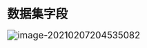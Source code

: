# 数据集字段

<img src="科大讯飞项目笔记.assets/image-20210207204535082.png" alt="image-20210207204535082" style="zoom:150%;" />